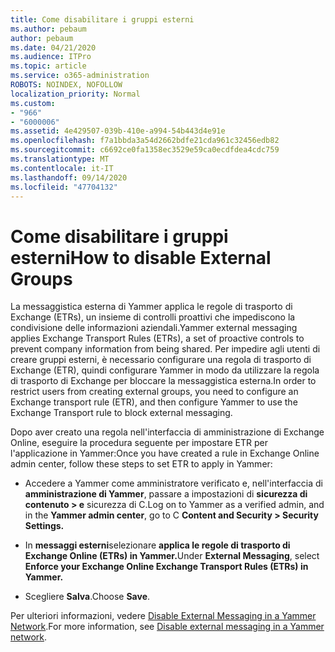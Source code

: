 ```yaml
---
title: Come disabilitare i gruppi esterni
ms.author: pebaum
author: pebaum
ms.date: 04/21/2020
ms.audience: ITPro
ms.topic: article
ms.service: o365-administration
ROBOTS: NOINDEX, NOFOLLOW
localization_priority: Normal
ms.custom:
- "966"
- "6000006"
ms.assetid: 4e429507-039b-410e-a994-54b443d4e91e
ms.openlocfilehash: f7a1bbda3a54d2662bdfe21cda961c32456edb82
ms.sourcegitcommit: c6692ce0fa1358ec3529e59ca0ecdfdea4cdc759
ms.translationtype: MT
ms.contentlocale: it-IT
ms.lasthandoff: 09/14/2020
ms.locfileid: "47704132"
---
```

# <a name="how-to-disable-external-groups"></a><span data-ttu-id="1c47e-102">Come disabilitare i gruppi esterni</span><span class="sxs-lookup"><span data-stu-id="1c47e-102">How to disable External Groups</span></span>

<span data-ttu-id="1c47e-103">La messaggistica esterna di Yammer applica le regole di trasporto di Exchange (ETRs), un insieme di controlli proattivi che impediscono la condivisione delle informazioni aziendali.</span><span class="sxs-lookup"><span data-stu-id="1c47e-103">Yammer external messaging applies Exchange Transport Rules (ETRs), a set of proactive controls to prevent company information from being shared.</span></span> <span data-ttu-id="1c47e-104">Per impedire agli utenti di creare gruppi esterni, è necessario configurare una regola di trasporto di Exchange (ETR), quindi configurare Yammer in modo da utilizzare la regola di trasporto di Exchange per bloccare la messaggistica esterna.</span><span class="sxs-lookup"><span data-stu-id="1c47e-104">In order to restrict users from creating external groups, you need to configure an Exchange transport rule (ETR), and then configure Yammer to use the Exchange Transport rule to block external messaging.</span></span>
  
<span data-ttu-id="1c47e-105">Dopo aver creato una regola nell'interfaccia di amministrazione di Exchange Online, eseguire la procedura seguente per impostare ETR per l'applicazione in Yammer:</span><span class="sxs-lookup"><span data-stu-id="1c47e-105">Once you have created a rule in Exchange Online admin center, follow these steps to set ETR to apply in Yammer:</span></span>
  
- <span data-ttu-id="1c47e-106">Accedere a Yammer come amministratore verificato e, nell'interfaccia di **amministrazione di Yammer**, passare a impostazioni di **sicurezza di contenuto \> e** sicurezza di C.</span><span class="sxs-lookup"><span data-stu-id="1c47e-106">Log on to Yammer as a verified admin, and in the **Yammer admin center**, go to C **Content and Security \> Security Settings.**</span></span>

- <span data-ttu-id="1c47e-107">In **messaggi esterni**selezionare **applica le regole di trasporto di Exchange Online (ETRs) in Yammer.**</span><span class="sxs-lookup"><span data-stu-id="1c47e-107">Under **External Messaging**, select **Enforce your Exchange Online Exchange Transport Rules (ETRs) in Yammer.**</span></span>

- <span data-ttu-id="1c47e-108">Scegliere **Salva**.</span><span class="sxs-lookup"><span data-stu-id="1c47e-108">Choose **Save**.</span></span>

<span data-ttu-id="1c47e-109">Per ulteriori informazioni, vedere [Disable External Messaging in a Yammer Network](https://docs.microsoft.com/yammer/work-with-external-users/disable-external-messaging).</span><span class="sxs-lookup"><span data-stu-id="1c47e-109">For more information, see [Disable external messaging in a Yammer network](https://docs.microsoft.com/yammer/work-with-external-users/disable-external-messaging).</span></span>
  